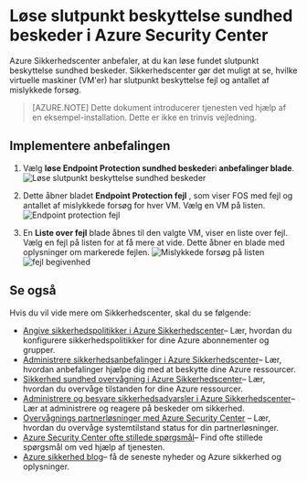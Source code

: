 <properties
   pageTitle="Løse slutpunkt beskyttelse sundhed beskeder i Azure Sikkerhedscenter | Microsoft Azure"
   description="Dette dokument viser, hvordan du implementere Azure Sikkerhedscenter anbefaling **løse Endpoint Protection sundhed beskeder**."
   services="security-center"
   documentationCenter="na"
   authors="TerryLanfear"
   manager="MBaldwin"
   editor=""/>

<tags
   ms.service="security-center"
   ms.devlang="na"
   ms.topic="article"
   ms.tgt_pltfrm="na"
   ms.workload="na"
   ms.date="07/29/2016"
   ms.author="terrylan"/>

# <a name="resolve-endpoint-protection-health-alerts-in-azure-security-center"></a>Løse slutpunkt beskyttelse sundhed beskeder i Azure Security Center

Azure Sikkerhedscenter anbefaler, at du kan løse fundet slutpunkt beskyttelse sundhed beskeder.  Sikkerhedscenter gør det muligt at se, hvilke virtuelle maskiner (VM'er) har slutpunkt beskyttelse fejl og antallet af mislykkede forsøg.

> [AZURE.NOTE] Dette dokument introducerer tjenesten ved hjælp af en eksempel-installation. Dette er ikke en trinvis vejledning.

## <a name="implement-the-recommendation"></a>Implementere anbefalingen

1. Vælg **løse Endpoint Protection sundhed beskeder**i **anbefalinger blade**.
![Løse slutpunkt beskyttelse sundhed beskeder][1]

2. Dette åbner bladet **Endpoint Protection fejl** , som viser FOS med fejl og antallet af mislykkede forsøg for hver VM. Vælg en VM på listen.
![Endpoint protection fejl][2]

3. En **Liste over fejl** blade åbnes til den valgte VM, viser en liste over fejl. Vælg en fejl på listen for at få mere at vide. Dette åbner en blade med oplysninger om markerede fejlen.
![Mislykkede forsøg på listen][3]
  ![fejl begivenhed][4]

## <a name="see-also"></a>Se også

Hvis du vil vide mere om Sikkerhedscenter, skal du se følgende:

- [Angive sikkerhedspolitikker i Azure Sikkerhedscenter](security-center-policies.md)– Lær, hvordan du konfigurere sikkerhedspolitikker for dine Azure abonnementer og grupper.
- [Administrere sikkerhedsanbefalinger i Azure Sikkerhedscenter](security-center-recommendations.md)– Lær, hvordan anbefalinger hjælpe dig med at beskytte dine Azure ressourcer.
- [Sikkerhed sundhed overvågning i Azure Sikkerhedscenter](security-center-monitoring.md)– Lær, hvordan du overvåge tilstanden for dine Azure ressourcer.
- [Administrere og besvare sikkerhedsadvarsler i Azure Sikkerhedscenter](security-center-managing-and-responding-alerts.md)– Lær at administrere og reagere på beskeder om sikkerhed.
- [Overvågnings partnerløsninger med Azure Security Center](security-center-partner-solutions.md) – Lær, hvordan du overvåge systemtilstand status for din partnerløsninger.
- [Azure Security Center ofte stillede spørgsmål](security-center-faq.md)– Find ofte stillede spørgsmål om ved hjælp af tjenesten.
- [Azure sikkerhed blog](http://blogs.msdn.com/b/azuresecurity/)– få de seneste nyheder og Azure sikkerhed og oplysninger.

<!--Image references-->
[1]: ./media/security-center-resolve-endpoint-protection/resolve-endpoint-protection.png
[2]: ./media/security-center-resolve-endpoint-protection/endpoint-protection-failure.png
[3]: ./media/security-center-resolve-endpoint-protection/failure-list.png
[4]: ./media/security-center-resolve-endpoint-protection/failure-event.png
